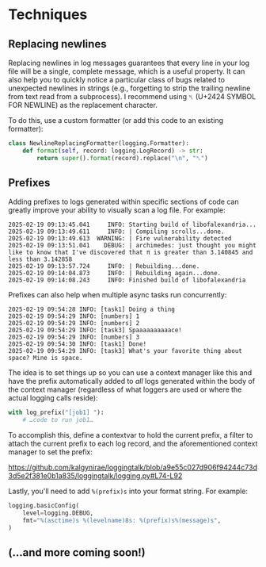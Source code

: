 # Techniques

## Replacing newlines

Replacing newlines in log messages guarantees that every line in your
log file will be a single, complete message, which is a useful property.
It can also help you to quickly notice a particular class of bugs
related to unexpected newlines in strings (e.g., forgetting to strip the
trailing newline from text read from a subprocess). I recommend using
`␤` (U+2424 SYMBOL FOR NEWLINE) as the replacement character.

To do this, use a custom formatter (or add this code to an existing
formatter):

```python
class NewlineReplacingFormatter(logging.Formatter):
    def format(self, record: logging.LogRecord) -> str:
        return super().format(record).replace("\n", "␤")
```

## Prefixes

Adding prefixes to logs generated within specific sections of code can
greatly improve your ability to visually scan a log file. For example:

```
2025-02-19 09:13:45.041     INFO: Starting build of libofalexandria...
2025-02-19 09:13:49.611     INFO: | Compiling scrolls...done.
2025-02-19 09:13:49.613  WARNING: | Fire vulnerability detected
2025-02-19 09:13:51.041    DEBUG: | archimedes: just thought you might like to know that I've discovered that π is greater than 3.140845 and less than 3.142858
2025-02-19 09:13:57.724     INFO: | Rebuilding...done.
2025-02-19 09:14:04.873     INFO: | Rebuilding again...done.
2025-02-19 09:14:08.243     INFO: Finished build of libofalexandria
```

Prefixes can also help when multiple async tasks run concurrently:

```
2025-02-19 09:54:28 INFO: [task1] Doing a thing
2025-02-19 09:54:29 INFO: [numbers] 1
2025-02-19 09:54:29 INFO: [numbers] 2
2025-02-19 09:54:29 INFO: [task3] Spaaaaaaaaaace!
2025-02-19 09:54:29 INFO: [numbers] 3
2025-02-19 09:54:30 INFO: [task1] Done!
2025-02-19 09:54:29 INFO: [task3] What's your favorite thing about space? Mine is space.
```

The idea is to set things up so you can use a context manager like this
and have the prefix automatically added to *all* logs generated within
the body of the context manager (regardless of what loggers are used or
where the actual logging calls reside):

```python
with log_prefix("[job1] "):
    # …code to run job1…
```

To accomplish this, define a contextvar to hold the current prefix,
a filter to attach the current prefix to each log record, and the
aforementioned context manager to set the prefix:

https://github.com/kalgynirae/loggingtalk/blob/a9e55c027d906f94244c73d3d5e2f381e0b1a835/loggingtalk/logging.py#L74-L92

Lastly, you'll need to add `%(prefix)s` into your format string. For
example:

```python
logging.basicConfig(
    level=logging.DEBUG,
    fmt="%(asctime)s %(levelname)8s: %(prefix)s%(message)s",
)
```

## (…and more coming soon!)

